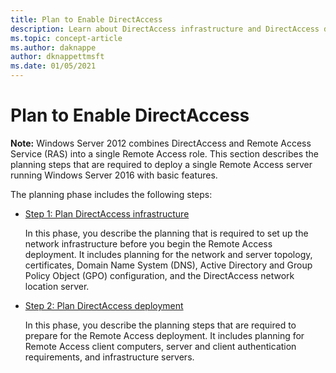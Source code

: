 ```yaml
---
title: Plan to Enable DirectAccess
description: Learn about DirectAccess infrastructure and DirectAccess deployment for Windows Server 2016.
ms.topic: concept-article
ms.author: daknappe
author: dknappettmsft
ms.date: 01/05/2021
---
```

# Plan to Enable DirectAccess

**Note:** Windows Server 2012 combines DirectAccess and Remote Access Service (RAS) into a single Remote Access role. This section describes the planning steps that are required to deploy a single Remote Access server running  Windows Server 2016 with basic features.

The planning phase includes the following steps:

-   [Step 1: Plan DirectAccess infrastructure](step-1-plan-da-inf-davpn.md)

    In this phase, you describe the planning that is required to set up the network infrastructure before you begin the Remote Access deployment. It includes planning for the network and server topology, certificates, Domain Name System (DNS), Active Directory and Group Policy Object (GPO) configuration, and the DirectAccess network location server.

-   [Step 2: Plan DirectAccess deployment](step-2-plan-da-davpn.md)

    In this phase, you describe the planning steps that are required to prepare for the Remote Access deployment. It includes planning for Remote Access client computers, server and client authentication requirements, and infrastructure servers.





